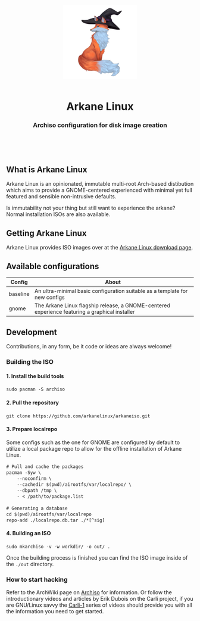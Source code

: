 <div align="center">
	<a href="https://arkanelinux.org" align="center">
		<center align="center">
			<picture>
			 	<img src="https://raw.githubusercontent.com/arkanelinux/artwork/main/arkanelinux-logo/1200x1200/arkanelinux-logo.png" alt="Arkane Linux" align="center" height="200">
			</picture>
		</center>
	</a>
	<br>
	<h1 align="center"><center>Arkane Linux</center></h1>
	<h3 align="center"><center>Archiso configuration for disk image creation</center></h3>
	<br>
	<br>
</div>

<br>


## What is Arkane Linux
Arkane Linux is an opinionated, immutable multi-root Arch-based distibution which aims to provide a GNOME-centered experienced with minimal yet full featured and sensible non-intrusive defaults.

Is immutability not your thing but still want to experience the arkane? Normal installation ISOs are also available.

## Getting Arkane Linux
Arkane Linux provides ISO images over at the [Arkane Linux download page](https://download.arkanelinux.org/).

## Available configurations
| Config | About |
| --- | --- |
| baseline | An ultra-minimal basic configuration suitable as a template for new configs |
| gnome | The Arkane Linux flagship release, a GNOME-centered experience featuring a graphical installer |

## Development
Contributions, in any form, be it code or ideas are always welcome!

### Building the ISO
#### 1. Install the build tools

```
sudo pacman -S archiso
```

#### 2. Pull the repository
```
git clone https://github.com/arkanelinux/arkaneiso.git
```

#### 3. Prepare localrepo
Some configs such as the one for GNOME are configured by default to utilize a local package repo to allow for the offline installation of Arkane Linux.

```
# Pull and cache the packages
pacman -Syw \
    --noconfirm \
    --cachedir $(pwd)/airootfs/var/localrepo/ \
    --dbpath /tmp \
    - < /path/to/package.list

# Generating a database
cd $(pwd)/airootfs/var/localrepo
repo-add ./localrepo.db.tar ./*[^sig]
```

#### 4. Building an ISO
```
sudo mkarchiso -v -w workdir/ -o out/ .
```

Once the building process is finished you can find the ISO image inside of the `./out` directory.

### How to start hacking
Refer to the ArchWiki page on [Archiso](https://wiki.archlinux.org/title/Archiso) for information. Or follow the introductionary videos and articles by Erik Dubois on the Carli project, if you are GNU/Linux savvy the [Carli-1](https://www.arcolinuxiso.com/carli-1/) series of videos should provide you with all the information you need to get started.
